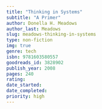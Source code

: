 ```yaml
---
title: "Thinking in Systems"
subtitle: "A Primer"
author: Donella H. Meadows
author_last: Meadows
slug: meadows-thinking-in-systems
type: non-fiction
img: true
genre: tech
isbn: 9781603580557
goodreads_id: 3828902
publish_year: 2008
pages: 240
rating: 
date_started:
date_completed:
priority: high
---
```

